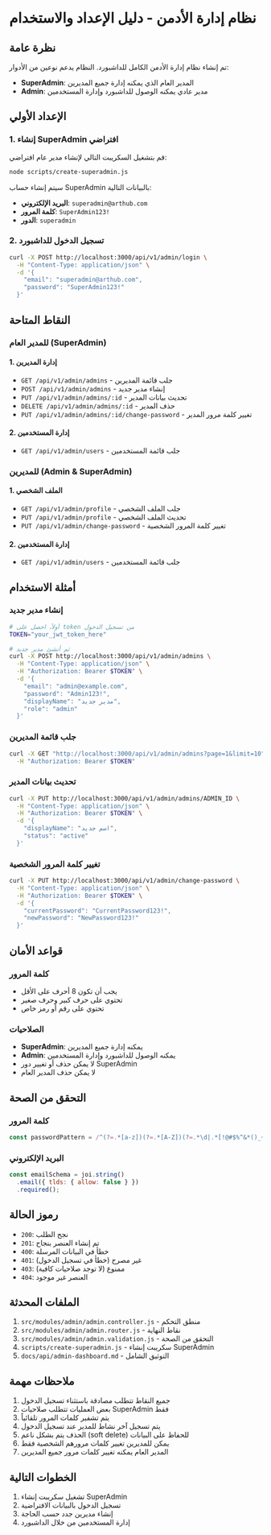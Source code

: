 # نظام إدارة الأدمن - دليل الإعداد والاستخدام

## نظرة عامة

تم إنشاء نظام إدارة الأدمن الكامل للداشبورد. النظام يدعم نوعين من الأدوار:

- **SuperAdmin**: المدير العام الذي يمكنه إدارة جميع المديرين
- **Admin**: مدير عادي يمكنه الوصول للداشبورد وإدارة المستخدمين

## الإعداد الأولي

### 1. إنشاء SuperAdmin افتراضي

قم بتشغيل السكريبت التالي لإنشاء مدير عام افتراضي:

```bash
node scripts/create-superadmin.js
```

سيتم إنشاء حساب SuperAdmin بالبيانات التالية:
- **البريد الإلكتروني**: `superadmin@arthub.com`
- **كلمة المرور**: `SuperAdmin123!`
- **الدور**: `superadmin`

### 2. تسجيل الدخول للداشبورد

```bash
curl -X POST http://localhost:3000/api/v1/admin/login \
  -H "Content-Type: application/json" \
  -d '{
    "email": "superadmin@arthub.com",
    "password": "SuperAdmin123!"
  }'
```

## النقاط المتاحة

### للمدير العام (SuperAdmin)

#### 1. إدارة المديرين
- `GET /api/v1/admin/admins` - جلب قائمة المديرين
- `POST /api/v1/admin/admins` - إنشاء مدير جديد
- `PUT /api/v1/admin/admins/:id` - تحديث بيانات المدير
- `DELETE /api/v1/admin/admins/:id` - حذف المدير
- `PUT /api/v1/admin/admins/:id/change-password` - تغيير كلمة مرور المدير

#### 2. إدارة المستخدمين
- `GET /api/v1/admin/users` - جلب قائمة المستخدمين

### للمديرين (Admin & SuperAdmin)

#### 1. الملف الشخصي
- `GET /api/v1/admin/profile` - جلب الملف الشخصي
- `PUT /api/v1/admin/profile` - تحديث الملف الشخصي
- `PUT /api/v1/admin/change-password` - تغيير كلمة المرور الشخصية

#### 2. إدارة المستخدمين
- `GET /api/v1/admin/users` - جلب قائمة المستخدمين

## أمثلة الاستخدام

### إنشاء مدير جديد

```bash
# أولاً، احصل على token من تسجيل الدخول
TOKEN="your_jwt_token_here"

# ثم أنشئ مدير جديد
curl -X POST http://localhost:3000/api/v1/admin/admins \
  -H "Content-Type: application/json" \
  -H "Authorization: Bearer $TOKEN" \
  -d '{
    "email": "admin@example.com",
    "password": "Admin123!",
    "displayName": "مدير جديد",
    "role": "admin"
  }'
```

### جلب قائمة المديرين

```bash
curl -X GET "http://localhost:3000/api/v1/admin/admins?page=1&limit=10" \
  -H "Authorization: Bearer $TOKEN"
```

### تحديث بيانات المدير

```bash
curl -X PUT http://localhost:3000/api/v1/admin/admins/ADMIN_ID \
  -H "Content-Type: application/json" \
  -H "Authorization: Bearer $TOKEN" \
  -d '{
    "displayName": "اسم جديد",
    "status": "active"
  }'
```

### تغيير كلمة المرور الشخصية

```bash
curl -X PUT http://localhost:3000/api/v1/admin/change-password \
  -H "Content-Type: application/json" \
  -H "Authorization: Bearer $TOKEN" \
  -d '{
    "currentPassword": "CurrentPassword123!",
    "newPassword": "NewPassword123!"
  }'
```

## قواعد الأمان

### كلمة المرور
- يجب أن تكون 8 أحرف على الأقل
- تحتوي على حرف كبير وحرف صغير
- تحتوي على رقم أو رمز خاص

### الصلاحيات
- **SuperAdmin**: يمكنه إدارة جميع المديرين
- **Admin**: يمكنه الوصول للداشبورد وإدارة المستخدمين
- لا يمكن حذف أو تغيير دور SuperAdmin
- لا يمكن حذف المدير العام

## التحقق من الصحة

### كلمة المرور
```javascript
const passwordPattern = /^(?=.*[a-z])(?=.*[A-Z])(?=.*\d|.*[!@#$%^&*()_+\-=\[\]{};':"\\|,.<>\/?])/;
```

### البريد الإلكتروني
```javascript
const emailSchema = joi.string()
  .email({ tlds: { allow: false } })
  .required();
```

## رموز الحالة

- `200`: نجح الطلب
- `201`: تم إنشاء العنصر بنجاح
- `400`: خطأ في البيانات المرسلة
- `401`: غير مصرح (خطأ في تسجيل الدخول)
- `403`: ممنوع (لا توجد صلاحيات كافية)
- `404`: العنصر غير موجود

## الملفات المحدثة

1. `src/modules/admin/admin.controller.js` - منطق التحكم
2. `src/modules/admin/admin.router.js` - نقاط النهاية
3. `src/modules/admin/admin.validation.js` - التحقق من الصحة
4. `scripts/create-superadmin.js` - سكريبت إنشاء SuperAdmin
5. `docs/api/admin-dashboard.md` - التوثيق الشامل

## ملاحظات مهمة

1. جميع النقاط تتطلب مصادقة باستثناء تسجيل الدخول
2. بعض العمليات تتطلب صلاحيات SuperAdmin فقط
3. يتم تشفير كلمات المرور تلقائياً
4. يتم تسجيل آخر نشاط للمدير عند تسجيل الدخول
5. الحذف يتم بشكل ناعم (soft delete) للحفاظ على البيانات
6. يمكن للمديرين تغيير كلمات مرورهم الشخصية فقط
7. المدير العام يمكنه تغيير كلمات مرور جميع المديرين

## الخطوات التالية

1. تشغيل سكريبت إنشاء SuperAdmin
2. تسجيل الدخول بالبيانات الافتراضية
3. إنشاء مديرين جدد حسب الحاجة
4. إدارة المستخدمين من خلال الداشبورد 